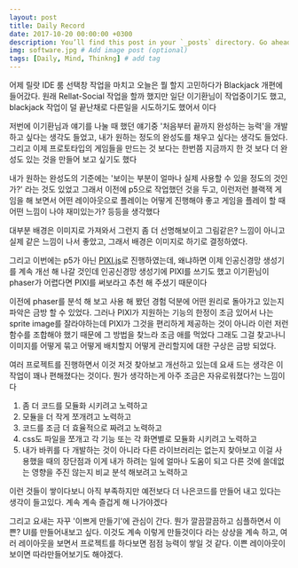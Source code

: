 ```yaml
---
layout: post
title: Daily Record
date: 2017-10-20 00:00:00 +0300
description: You’ll find this post in your `_posts` directory. Go ahead and edit it and re-build the site to see your changes. # Add post description (optional)
img: software.jpg # Add image post (optional)
tags: [Daily, Mind, Thinkng] # add tag
---
```


어제 릴랏 IDE 룸 선택창 작업을 마치고 오늘은 뭘 할지 고민하다가 Blackjack 개편에 들어갔다. 원래 Rellat-Social 작업을 할까 했지만 일단 이기환님이 작업중이기도 했고, blackjack 작업이 덜 끝난채로 다른일을 시도하기도 했어서 이다

저번에 이기환님과 얘기를 나눌 때 했던 얘기중 '처음부터 끝까지 완성하는 능력'을 개발하고 싶다는 생각도 들었고, 내가 원하는 정도의 완성도를 채우고 싶다는 생각도 들었다. 그리고 이제 프로토타입의 게임들을 만드는 것 보다는 한번쯤 지금까지 한 것 보다 더 완성도 있는 것을 만들어 보고 싶기도 했다

내가 원하는 완성도의 기준에는 '보이는 부분이 얼마나 실제 사용할 수 있을 정도의 것인가?' 라는 것도 있었고 그래서 이전에 p5으로 작업했던 것을 두고, 이런저런 블랙잭 게임을 해 보면서 어떤 레이아웃으로 플레이는 어떻게 진행해야 좋고 게임을 플레이 할 때 어떤 느낌이 나야 재미있는가? 등등을 생각했다

대부분 배경은 이미지로 가져와서 그런지 좀 더 선명해보이고 그림같은? 느낌이 아니고 실제 같은 느낌이 나서 좋았고, 그래서 배경은 이미지로 하기로 결정하였다.

그리고 이번에는 p5가 아닌 [PIXI.js](http://www.pixijs.com/)로 진행하였는데, 왜냐하면 이제 인공신경망 생성기를 계속 개선 해 나갈 것인데 인공신경망 생성기에 PIXI를 쓰기도 했고 이기환님이 phaser가 어렵다면 PIXI를 써보라고 추천 해 주셨기 때문이다

이전에 phaser를 분석 해 보고 사용 해 봤던 경험 덕분에 어떤 원리로 돌아가고 있는지 파악은 금방 할 수 있었다. 그러나 PIXI가 지원하는 기능의 한정이 조금 있어서 나는 sprite image를 잘라야하는데 PIXI가 그것을 편리하게 제공하는 것이 아니라 이런 저런 함수를 조합해야 했기 때문에 그 방법을 찾느라 조금 애를 먹었다 그래도 그걸 찾고나니 이미지를 어떻게 묶고 어떻게 배치할지 어떻게 관리할지에 대한 구상은 금방 되었다.

여러 프로젝트를 진행하면서 이것 저것 찾아보고 개선하고 있는데 요새 드는 생각은 이 작업이 꽤나 편해졌다는 것이다. 뭔가 생각하는게 아주 조금은 자유로워졌다?는 느낌이다

1. 좀 더 코드를 모듈화 시키려고 노력하고
2. 모듈을 더 작게 쪼개려고 노력하고
3. 코드를 조금 더 효율적으로 짜려고 노력하고
4. css도 파일을 쪼개고 각 기능 또는 각 화면별로 모듈화 시키려고 노력하고
5. 내가 바퀴를 다 개발하는 것이 아니라 다른 라이브러리는 없는지 찾아보고 이걸 사용했을 때의 장단점과 이게 내가 하려는 일에 얼마나 도움이 되고 다른 것에 쓸데없는 영향을 주진 않는지 비교 분석 해보려고 노력하고

이런 것들이 쌓이다보니 아직 부족하지만 예전보다 더 나은코드를 만들어 내고 있다는 생각이 들고있다. 계속 계속 즐겁게 해 나가야겠다

그리고 요새는 자꾸 '이쁘게 만들기'에 관심이 간다. 뭔가 깔끔깔끔하고 심플하면서 이쁜? UI를 만들어내보고 싶다. 이것도 계속 이렇게 만들것이다 라는 상상을 계속 하고, 여러 레이아웃을 보면서 프로젝트를 하다보면 점점 능력이 쌓일 것 같다. 이쁜 레이아웃이 보이면 따라만들어보기도 해야겠다.
